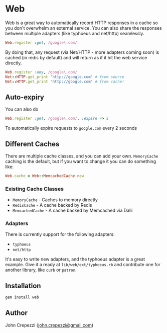 # Web

Web is a great way to automatically record HTTP responses in a cache so you don't overwhelm an external service. You can also share the responses between multiple adapters (like typhoeus and net/http) seamlessly.

``` ruby
Web.register :get, /google\.com/
```

By doing that, any request (via Net/HTTP - more adapters coming soon) is cached (in redis by default) and will return as if it hit the web service directly.

``` ruby
Web.register :any, /google\.com/
Net::HTTP.get_print 'http://google.com' # from source
Net::HTTP.get_print 'http://google.com' # from cache!
```

## Auto-expiry

You can also do

``` ruby
Web.register :get, /google\.com/, :expire => 2
```

To automatically expire requests to `google.com` every 2 seconds

## Different Caches

There are multiple cache classes, and you can add your own.  `MemoryCache` caching is the default, but if you want to change it you can do something like:

``` ruby
Web.cache = Web::MemcachedCache.new
```

### Existing Cache Classes

* `MemoryCache` - Caches to memory directly
* `RedisCache` - A cache backed by Redis
* `MemcachedCache` - A cache backed by Memcached via Dalli

### Adapters

There is currently support for the following adapters:

* `typhoeus`
* `net/http`

It's easy to write new adapters, and the typhoeus adapter is a great example.  Give it a ready at `lib/web/ext/typhoeus.rb` and contribute one for another library, like `curb` or `patron`.

## Installation

``` bash
gem install web
```

## Author

John Crepezzi (john.crepezzi@gmail.com)
